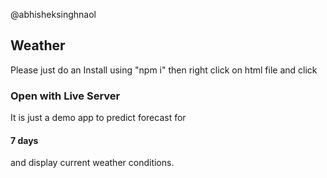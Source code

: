 @abhisheksinghnaol

## Weather

Please just do an Install using "npm i"
then right click on html file and click
### Open with Live Server


It is just a demo app to predict forecast for 
#### 7 days
and display current weather conditions.
